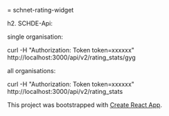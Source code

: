 = schnet-rating-widget

h2. SCHDE-Api: 

single organisation:

curl -H "Authorization: Token token=xxxxxx" http://localhost:3000/api/v2/rating_stats/gyg

all organisations:

curl -H "Authorization: Token token=xxxxxx" http://localhost:3000/api/v2/rating_stats

This project was bootstrapped with [Create React App](https://github.com/facebookincubator/create-react-app).
